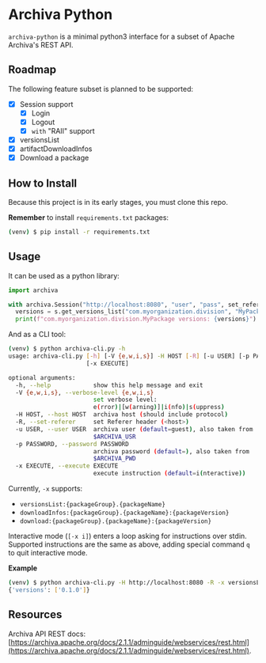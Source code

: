 # Archiva Python

`archiva-python` is a minimal python3 interface for a subset of Apache Archiva's REST API.

## Roadmap

The following feature subset is planned to be supported:

- [x] Session support
  - [x] Login
  - [x] Logout
  - [x] `with` "RAII" support
- [x] versionsList
- [x] artifactDownloadInfos
- [x] Download a package

## How to Install

Because this project is in its early stages,  you must clone this repo.

**Remember** to install `requirements.txt` packages:

```sh
(venv) $ pip install -r requirements.txt
```

## Usage

It can be used as a python library:

```python
import archiva

with archiva.Session("http://localhost:8080", "user", "pass", set_referer=True) as s:
  versions = s.get_versions_list("com.myorganization.division", "MyPackage")
  print(f"com.myorganization.division.MyPackage versions: {versions}")
```

And as a CLI tool:

```sh
(venv) $ python archiva-cli.py -h
usage: archiva-cli.py [-h] [-V {e,w,i,s}] -H HOST [-R] [-u USER] [-p PASSWORD]
                      [-x EXECUTE]

optional arguments:
  -h, --help            show this help message and exit
  -V {e,w,i,s}, --verbose-level {e,w,i,s}
                        set verbose level:
                        e(rror)|[w(arning)]|i(nfo)|s(uppress)
  -H HOST, --host HOST  archiva host (should include protocol)
  -R, --set-referer     set Referer header (<host>)
  -u USER, --user USER  archiva user (default=guest), also taken from
                        $ARCHIVA_USR
  -p PASSWORD, --password PASSWORD
                        archiva password (default=), also taken from
                        $ARCHIVA_PWD
  -x EXECUTE, --execute EXECUTE
                        execute instruction (default=i(nteractive))
```

Currently, `-x` supports:

- `versionsList:{packageGroup}.{packageName}`
- `downloadInfos:{packageGroup}.{packageName}:{packageVersion}`
- `download:{packageGroup}.{packageName}:{packageVersion}`

Interactive mode (`[-x i]`) enters a loop asking for instructions over stdin. Supported instructions are the same as above, adding special command `q` to quit interactive mode.

**Example**

```sh
(venv) $ python archiva-cli.py -H http://localhost:8080 -R -x versionsList:com.organization.mydivision.MyPackage
{'versions': ['0.1.0']}
```



## Resources

Archiva API REST docs: [https://archiva.apache.org/docs/2.1.1/adminguide/webservices/rest.html](https://archiva.apache.org/docs/2.1.1/adminguide/webservices/rest.html).